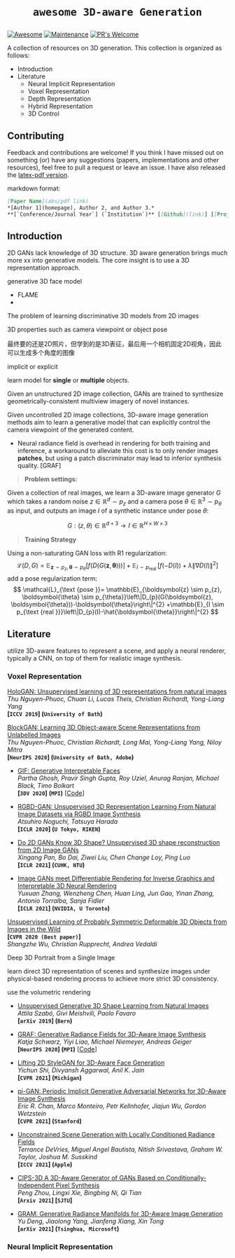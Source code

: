 # <p align=center>`awesome 3D-aware Generation`</p>

[![Awesome](https://cdn.rawgit.com/sindresorhus/awesome/d7305f38d29fed78fa85652e3a63e154dd8e8829/media/badge.svg)](https://github.com/sindresorhus/awesome)
[![Maintenance](https://img.shields.io/badge/Maintained%3F-yes-green.svg)](https://GitHub.com/Naereen/StrapDown.js/graphs/commit-activity)
[![PR's Welcome](https://img.shields.io/badge/PRs-welcome-brightgreen.svg?style=flat)](http://makeapullrequest.com) 

A collection of resources on 3D generation. This collection is organized as follows:

- Introduction
- Literature
  - Neural Implicit Representation
  - Voxel Representation
  - Depth Representation
  - Hybrid Representation
  - 3D Control



## Contributing

Feedback and contributions are welcome! If you think I have missed out on something (or) have any suggestions (papers, implementations and other resources), feel free to pull a request or leave an issue. I have also released the [latex-pdf version](). 

markdown format:

``` markdown
[Paper Name](abs/pdf link)  
*[Author 1](homepage), Author 2, and Author 3.*  
**[`Conference/Journal Year`] (`Institution`)** [[Github](link)] [[Project](link)]
```



## Introduction

2D GANs lack knowledge of 3D structure. 3D aware generation brings much more xx into generative models. The core insight is to use a 3D representation approach.



generative 3D face model

- FLAME
- 

The problem of learning discriminative 3D models from 2D images

3D properties such as camera viewpoint or object pose

最终要的还是2D照片，但学到的是3D表征，最后用一个相机固定2D视角，因此可以生成多个角度的图像

implicit or explicit

learn model for **single** or **multiple** objects.





Given an unstructured 2D image collection, GANs are trained to synthesize geometrically-consistent multiview imagery of novel instances. 

Given uncontrolled 2D image collections, 3D-aware image generation methods aim to learn a generative model that can explicitly control the camera viewpoint of the generated content.





- Neural radiance field is overhead in rendering for both training and inference, a workaround to alleviate this cost is to only render images **patches**, but using a patch discriminator may lead to inferior synthesis quality. [GRAF]





> **Problem settings:**

Given a collection of real images, we learn a 3D-aware image generator $G$ which takes a random noise $z \in \mathbb{R}^d \sim p_z$ and a camera pose $\theta \in \mathbb{R}^3 \sim p_{\theta}$ as input, and outputs an image $I$ of a synthetic instance under pose $\theta$:

$$
G: (z, \theta) \in \mathbb{R}^{d+3} \rightarrow I \in \mathbb{R}^{H \times W \times 3}
$$

> **Training Strategy**

Using a non-saturating GAN loss with R1 regularization:
$$
\mathcal{L}(D, G)=\mathbb{E}_{\boldsymbol{z} \sim p_{z}, \boldsymbol{\theta} \sim p_{\theta}}[f(D(G(\boldsymbol{z}, \boldsymbol{\theta})))] +\mathbb{E}_{I \sim p_{\text {real }}}\left[f(-D(I))+\lambda\|\nabla D(I)\|^{2}\right]
$$
add a pose regularization term:
$$
\mathcal{L}_{\text {pose }}= \mathbb{E}_{\boldsymbol{z} \sim p_{z}, \boldsymbol{\theta} \sim p_{\theta}}\left\|D_{p}(G(\boldsymbol{z}, \boldsymbol{\theta}))-\boldsymbol{\theta}\right\|^{2} +\mathbb{E}_{I \sim p_{\text {real }}}\left\|D_{p}(I)-\hat{\boldsymbol{\theta}}\right\|^{2}
$$







## Literature

utilize 3D-aware features to represent a scene, and apply a neural renderer, typically a CNN, on top of them for realistic image synthesis.

### Voxel Representation

[HoloGAN: Unsupervised learning of 3D representations from natural images](https://arxiv.org/pdf/1904.01326.pdf)  
*Thu Nguyen-Phuoc, Chuan Li, Lucas Theis, Christian Richardt, Yong-Liang Yang*  
**[`ICCV 2019`] (`University of Bath`)**

[BlockGAN: Learning 3D Object-aware Scene Representations from Unlabelled Images](https://arxiv.org/pdf/2002.08988.pdf)  
*Thu Nguyen-Phuoc, Christian Richardt, Long Mai, Yong-Liang Yang, Niloy Mitra*  
**[`NeurIPS 2020`] (`University of Bath, Adobe`)**



- [GIF: Generative Interpretable Faces](https://arxiv.org/pdf/2009.00149.pdf)  
  *Partha Ghosh, Pravir Singh Gupta, Roy Uziel, Anurag Ranjan, Michael Black, Timo Bolkart*  
  **[`3DV 2020`] (`MPI`)** [[Code](https://github.com/ParthaEth/GIF)]

- [RGBD-GAN: Unsupervised 3D Representation Learning From Natural Image Datasets via RGBD Image Synthesis](https://arxiv.org/pdf/1909.12573.pdf)  
  *Atsuhiro Noguchi, Tatsuya Harada*  
  **[`ICLR 2020`] (`U Tokyo, RIKEN`)**  
  
- [Do 2D GANs Know 3D Shape? Unsupervised 3D shape reconstruction from 2D Image GANs](https://arxiv.org/pdf/2011.00844.pdf)  
  *Xingang Pan, Bo Dai, Ziwei Liu, Chen Change Loy, Ping Luo*  
  **[`ICLR 2021`] (`CUHK, NTU`)**  

- [Image GANs meet Differentiable Rendering for Inverse Graphics and Interpretable 3D Neural Rendering](https://arxiv.org/pdf/2010.09125.pdf)  
  *Yuxuan Zhang, Wenzheng Chen, Huan Ling, Jun Gao, Yinan Zhang, Antonio Torralba, Sanja Fidler*  
  **[`ICLR 2021`] (`NVIDIA, U Toronto`)**  

[Unsupervised Learning of Probably Symmetric Deformable 3D Objects from Images in the Wild](https://arxiv.org/abs/1911.11130)  
**[`CVPR 2020 (Best paper)`]**  
*Shangzhe Wu, Christian Rupprecht, Andrea Vedaldi*







Deep 3D Portrait from a Single Image



learn direct 3D representation of scenes and synthesize images under physical-based rendering process to achieve more strict 3D consistency.

use the volumetric rendering



- [Unsupervised Generative 3D Shape Learning from Natural Images](https://arxiv.org/pdf/1910.00287.pdf)  
  *Attila Szabó, Givi Meishvili, Paolo Favaro*  
  **[`arXiv 2019`] (`Bern`)**
- [GRAF: Generative Radiance Fields for 3D-Aware Image Synthesis](https://arxiv.org/pdf/2007.02442.pdf)  
  *Katja Schwarz, Yiyi Liao, Michael Niemeyer, Andreas Geiger*  
  **[`NeurIPS 2020`] (`MPI`)** [[Code](https://github.com/autonomousvision/graf)]
- [Lifting 2D StyleGAN for 3D-Aware Face Generation](https://arxiv.org/pdf/2011.13126.pdf)  
  *Yichun Shi, Divyansh Aggarwal, Anil K. Jain*  
  **[`CVPR 2021`] (`Michigan`)**
- [pi-GAN: Periodic Implicit Generative Adversarial Networks for 3D-Aware Image Synthesis](https://arxiv.org/pdf/2012.00926.pdf)  
  *Eric R. Chan, Marco Monteiro, Petr Kellnhofer, Jiajun Wu, Gordon Wetzstein*  
  **[`CVPR 2021`] (`Stanford`)**
- [Unconstrained Scene Generation with Locally Conditioned Radiance Fields](https://arxiv.org/pdf/2104.00670.pdf)  
  *Terrance DeVries, Miguel Angel Bautista, Nitish Srivastava, Graham W. Taylor, Joshua M. Susskind*  
  **[`ICCV 2021`] (`Apple`)**
- [CIPS-3D A 3D-Aware Generator of GANs Based on Conditionally-Independent Pixel Synthesis](https://arxiv.org/pdf/2110.09788.pdf)  
  *Peng Zhou, Lingxi Xie, Bingbing Ni, Qi Tian*  
  **[`Arxiv 2021`] [`SJTU`]**

- [GRAM: Generative Radiance Manifolds for 3D-Aware Image Generation](https://arxiv.org/pdf/2112.08867.pdf)  
  *Yu Deng, Jiaolong Yang, Jianfeng Xiang, Xin Tong*  
  **[`arXiv 2021`] (`Tsinghua, Microsoft`)**



### Neural Implicit Representation



